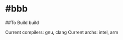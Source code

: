 #bbb
===
##To Build
build <compiler> <arch>

Current compilers: gnu, clang
Current archs: intel, arm 
